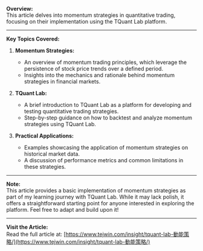 **Overview:**  
This article delves into momentum strategies in quantitative trading, focusing on their implementation using the TQuant Lab platform.

---

**Key Topics Covered:**  

1. **Momentum Strategies:**  
   - An overview of momentum trading principles, which leverage the persistence of stock price trends over a defined period.  
   - Insights into the mechanics and rationale behind momentum strategies in financial markets.  

2. **TQuant Lab:**  
   - A brief introduction to TQuant Lab as a platform for developing and testing quantitative trading strategies.  
   - Step-by-step guidance on how to backtest and analyze momentum strategies using TQuant Lab.  

3. **Practical Applications:**  
   - Examples showcasing the application of momentum strategies on historical market data.  
   - A discussion of performance metrics and common limitations in these strategies.  

---

**Note:**  
This article provides a basic implementation of momentum strategies as part of my learning journey with TQuant Lab. While it may lack polish, it offers a straightforward starting point for anyone interested in exploring the platform. Feel free to adapt and build upon it!  

---

**Visit the Article:**  
Read the full article at: [https://www.tejwin.com/insight/tquant-lab-動能策略/](https://www.tejwin.com/insight/tquant-lab-動能策略/)
